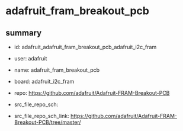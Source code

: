 # adafruit_fram_breakout_pcb
 
## summary 
* id: adafruit_adafruit_fram_breakout_pcb_adafruit_i2c_fram
* user: adafruit
* name: adafruit_fram_breakout_pcb
* board: adafruit_i2c_fram
* repo: https://github.com/adafruit/Adafruit-FRAM-Breakout-PCB



* src_file_repo_sch: 
* src_file_repo_sch_link: https://github.com/adafruit/Adafruit-FRAM-Breakout-PCB/tree/master/






